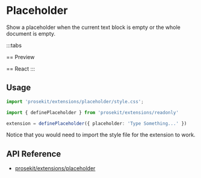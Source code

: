 # Placeholder

Show a placeholder when the current text block is empty or the whole document is empty.

<script setup>	 
import { ExamplePlaygroundLazy } from '../../components/example-playground-lazy'	
import App from '../../components/vue-placeholder/editor.vue'	
</script>

:::tabs

== Preview

<ClientOnly><App/></ClientOnly>
== React
<ExamplePlaygroundLazy example="vue-placeholder" />
:::

## Usage

```ts
import 'prosekit/extensions/placeholder/style.css';

import { definePlaceholder } from 'prosekit/extensions/readonly'

extension = definePlaceholder({ placeholder: 'Type Something...' })
```

Notice that you would need to import the style file for the extension to work. 

## API Reference

- [prosekit/extensions/placeholder](/references/extensions/placeholder)
